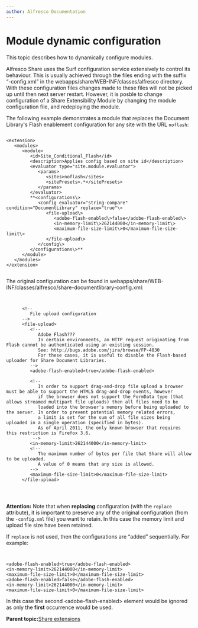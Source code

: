 ```yaml
---
author: Alfresco Documentation
---
```


# Module dynamic configuration

This topic describes how to dynamically configure modules.

Alfresco Share uses the Surf configuration service extensively to control its behaviour. This is usually achieved through the files ending with the suffix “-config.xml” in the webapps/share/WEB-INF/classes/alfresco directory. With these configuration files changes made to these files will not be picked up until then next server restart. However, it is posble to change configuration of a Share Extensibility Module by changing the module configuration file, and redeploying the module.

The following example demonstrates a module that replaces the Document Library's Flash enablement configuration for any site with the URL `noflash`:

```

<extension>
   <modules>
      <module>
         <id>Site_Conditional_Flash</id>
         <description>Applies config based on site id</description>
         <evaluator type="site.module.evaluator">
            <params>
               <sites>noflash</sites>
               <sitePresets>.*</sitePresets>
            </params>
         </evaluator>
         **<configurations\>
            <config evaluator="string-compare" condition="DocumentLibrary" replace="true"\>
               <file-upload\>
                  <adobe-flash-enabled\>false</adobe-flash-enabled\>
                  <in-memory-limit\>262144000</in-memory-limit\>
                  <maximum-file-size-limit\>0</maximum-file-size-limit\>
               </file-upload\>
            </config\>
         </configurations\>**
      </module>
   </modules>
</extension>         
      
```

The original configuration can be found in webapps/share/WEB-INF/classes/alfresco/share-documentlibrary-config.xml:

```


﻿      <!--
         File upload configuration
      -->
      <file-upload>
         <!--
            Adobe Flash???
            In certain environments, an HTTP request originating from Flash cannot be authenticated using an existing session.
            See: http://bugs.adobe.com/jira/browse/FP-4830
            For these cases, it is useful to disable the Flash-based uploader for Share Document Libraries.
         -->
         <adobe-flash-enabled>true</adobe-flash-enabled>
         
         <!--
            In order to support drag-and-drop file upload a browser must be able to support the HTML5 drag-and-drop events, however
            if the browser does not support the FormData type (that allows streamed multipart file uploads) then all files need to be
            loaded into the browser's memory before being uploaded to the server. In order to prevent potential memory related errors,
            a limit is set for the sum of all file sizes being uploaded in a single operation (specified in bytes).
            As of April 2011, the only known browser that requires this restriction is Firefox 3.6.
          -->
         <in-memory-limit>262144000</in-memory-limit>
         <!--
            The maximum number of bytes per file that Share will allow to be uploaded.
            A value of 0 means that any size is allowed.
         -->
         <maximum-file-size-limit>0</maximum-file-size-limit>
      </file-upload>

         
      
```

**Attention:** Note that when **replacing** configuration \(with the `replace` attribute\), it is important to preserve any of the original configuration \(from the `-config.xml` file\) you want to retain. In this case the memory limit and upload file size have been retained.

If `replace` is not used, then the configurations are “added” sequentially. For example:

```

   
<adobe-flash-enabled>true</adobe-flash-enabled>
<in-memory-limit>262144000</in-memory-limit>
<maximum-file-size-limit>0</maximum-file-size-limit>
<adobe-flash-enabled>false</adobe-flash-enabled>
<in-memory-limit>262144000</in-memory-limit>
<maximum-file-size-limit>0</maximum-file-size-limit>

```

In this case the second <adobe-flash-enabled\> element would be ignored as only the **first** occurrence would be used.

**Parent topic:**[Share extensions](../concepts/dev-extensions-share.md)

